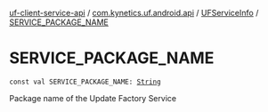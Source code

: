 [uf-client-service-api](../../index.md) / [com.kynetics.uf.android.api](../index.md) / [UFServiceInfo](index.md) / [SERVICE_PACKAGE_NAME](./-s-e-r-v-i-c-e_-p-a-c-k-a-g-e_-n-a-m-e.md)

# SERVICE_PACKAGE_NAME

`const val SERVICE_PACKAGE_NAME: `[`String`](https://kotlinlang.org/api/latest/jvm/stdlib/kotlin/-string/index.html)

Package name of the Update Factory Service

